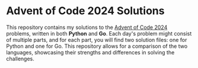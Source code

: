 # Advent of Code 2024 Solutions

This repository contains my solutions to the [Advent of Code 2024](https://adventofcode.com/2024) problems, written in both <b>Python</b> and <b>Go</b>. Each day's problem might consist of multiple parts, and for each part, you will find two solution files: one for Python and one for Go. This repository allows for a comparison of the two languages, showcasing their strengths and differences in solving the challenges.
